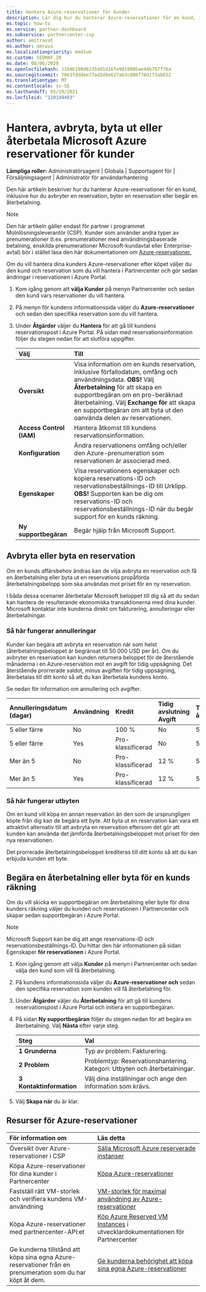 ```yaml
---
title: Hantera Azure-reservationer för kunder
description: Lär dig hur du hanterar Azure-reservationer för en kund, inklusive hur du avbryter en reservation, byter en reservation eller begär en återbetalning.
ms.topic: how-to
ms.service: partner-dashboard
ms.subservice: partnercenter-csp
author: amitravat
ms.author: amrava
ms.localizationpriority: medium
ms.custom: SEOMAY.20
ms.date: 08/06/2020
ms.openlocfilehash: 1184b199d6235dd1d16fe981000bae44b797f76a
ms.sourcegitcommit: 7063fdddee77ad2d8e627ab3c806f76d173ab652
ms.translationtype: MT
ms.contentlocale: sv-SE
ms.lasthandoff: 05/19/2021
ms.locfileid: "110149493"
---
```

# <a name="manage-cancel-exchange-or-refund-microsoft-azure-reservations-for-customers"></a>Hantera, avbryta, byta ut eller återbetala Microsoft Azure reservationer för kunder

**Lämpliga roller:** Administratörsagent | Globala | Supportagent för | Försäljningsagent | Administratör för användarhantering

Den här artikeln beskriver hur du hanterar Azure-reservationer för en kund, inklusive hur du avbryter en reservation, byter en reservation eller begär en återbetalning.

> [!NOTE]
> Den här artikeln gäller endast för partner i programmet Molnlösningsleverantör (CSP). Kunder som använder andra typer av prenumerationer (t.ex. prenumerationer med användningsbaserade betalning, enskilda prenumerationer Microsoft-kundavtal eller Enterprise-avtal) bör i stället läsa den här dokumentationen om [Azure-reservationer.](/azure/cost-management-billing/reservations)

Om du vill hantera dina kunders Azure-reservationer efter köpet väljer du den kund och reservation som du vill hantera i Partnercenter och gör sedan ändringar i reservationen i Azure Portal.

1. Kom igång genom att **välja Kunder** på menyn Partnercenter och sedan den kund vars reservationer du vill hantera. 

2. På menyn för kundens informationssida väljer du **Azure-reservationer** och sedan den specifika reservation som du vill hantera.  

3. Under **Åtgärder** väljer du **Hantera** för att gå till kundens reservationspost i Azure Portal. På sidan med reservationsinformation följer du stegen nedan för att slutföra uppgifter.  

    | **Välj**   | **Till**    |
    |:-----------------------------|:-----------------|
    | **Översikt**   | Visa information om en kunds reservation, inklusive förfallodatum, omfång och användningsdata. **OBS!** Välj **Återbetalning** för att skapa en supportbegäran om en pro-beräknad återbetalning. Välj **Exchange för** att skapa en supportbegäran om att byta ut den oanvända delen av reservationen.  
    | **Access Control (IAM)**   | Hantera åtkomst till kundens reservationsinformation.|
    | **Konfiguration**   | Ändra reservationens omfång och/eller den Azure-prenumeration som reservationen är associerad med.    |
    | **Egenskaper**   | Visa reservationens egenskaper och kopiera reservations-ID och reservationsbeställnings-ID till Urklipp. **OBS!** Supporten kan be dig om reservations-ID och reservationsbeställnings-ID när du begär support för en kunds räkning.    |
    | **Ny supportbegäran**    | Begär hjälp från Microsoft Support.   |
 
## <a name="cancel-or-exchange-a-reservation"></a>Avbryta eller byta en reservation

Om en kunds affärsbehov ändras kan de vilja avbryta en reservation och få en återbetalning eller byta ut en reservations propåförda återbetalningsbelopp som ska användas mot priset för en ny reservation.

I båda dessa scenarier återbetalar Microsoft beloppet till dig så att du sedan kan hantera de resulterande ekonomiska transaktionerna med dina kunder. Microsoft kontaktar inte kunderna direkt om fakturering, annulleringar eller återbetalningar.

### <a name="how-cancellations-work"></a>Så här fungerar annulleringar

Kunder kan begära att avbryta en reservation när som helst (återbetalningsbeloppet är begränsat till 50 000 USD per år). Om du avbryter en reservation kan kunden returnera beloppet för de återstående månaderna i en Azure-reservation mot en avgift för tidig uppsägning. Det återstående prorrerade saldot, minus avgiften för tidig uppsägning, återbetalas till ditt konto så att du kan återbetala kundens konto. 

Se nedan för information om annullering och avgifter.


|**Annulleringsdatum**<br> (dagar)   |**Användning**    |**Kredit**  |**Tidig avslutning**<br> Avgift    |**Tak för återbetalning** | 
|:----------------------------------|:------------|:-----------|:--------------------------------|:--------------|
|5 eller färre                         | No          | 100 %       | No                              | 50 000 USD   |
|5 eller färre                         | Yes         | Pro-klassificerad  | No                              | 50 000 USD   |
|Mer än 5                        | No          | Pro-klassificerad  | 12 %                             | 50 000 USD   |
|Mer än 5                        | Yes         | Pro-klassificerad  | 12 %                             | 50 000 USD   |

### <a name="how-exchanges-work"></a>Så här fungerar utbyten 

Om en kund vill köpa en annan reservation än den som de ursprungligen köpte från dig kan de begära ett byte. Att byta ut en reservation kan vara ett attraktivt alternativ till att avbryta en reservation eftersom det gör att kunden kan använda det jämförda återbetalningsbeloppet mot priset för den nya reservationen. 

Det prorrerade återbetalningsbeloppet krediteras till ditt konto så att du kan erbjuda kunden ett byte.

## <a name="request-a-refund-or-exchange-on-behalf-of-a-customer"></a>Begära en återbetalning eller byta för en kunds räkning

Om du vill skicka en supportbegäran om återbetalning eller byte för dina kunders räkning väljer du kunden och reservationen i Partnercenter och skapar sedan supportbegäran i Azure Portal. 

>[!NOTE]
>Microsoft Support kan be dig att ange reservations-ID och reservationsbeställnings-ID. Du hittar den här informationen på sidan Egenskaper **för reservationen** i Azure Portal.

1. Kom igång genom att välja **Kunder** på menyn i Partnercenter och sedan välja den kund som vill få återbetalning. 

2. På kundens informationssida väljer du **Azure-reservationer och** sedan den specifika reservation som kunden vill få återbetalning för.  

3. Under **Åtgärder** väljer du **Återbetalning** för att gå till kundens reservationspost i Azure Portal och initiera en supportbegäran.  

4. På sidan **Ny supportbegäran** följer du stegen nedan för att begära en återbetalning. Välj **Nästa** efter varje steg. 

   |**Steg**                    |**Val**    |
   |:---------------------------|:-----------------|
   |**1 Grunderna**                |Typ av problem: Fakturering.  |
   |**2 Problem**               |Problemtyp: Reservationshantering. Kategori: Utbyten och återbetalningar. |
   |**3 Kontaktinformation**   |Välj dina inställningar och ange den information som krävs. 

5. Välj **Skapa när** du är klar.

## <a name="azure-reservations-resources"></a>Resurser för Azure-reservationer

|**För information om**   |**Läs detta**    |
|:-----------------------------|:-----------------|
|Översikt över Azure-reservationer i CSP  | [Sälja Microsoft Azure reserverade instanser](azure-reservations.md) |
|Köpa Azure-reservationer för dina kunder i Partnercenter   | [Köpa Azure-reservationer](azure-reservations-buying.md) |
|Fastställ rätt VM-storlek och verifiera kundens VM-användning   | [VM-storlek för maximal användning av Azure-reservationer](azure-usage.md)   |
|Köpa Azure-reservationer med partnercenter-API:et | [Köp Azure Reserved VM Instances](/partner-center/develop/purchase-azure-reservations) i utvecklardokumentationen för Partnercenter   |
|Ge kunderna tillstånd att köpa sina egna Azure-reservationer från en prenumeration som du har köpt åt dem. | [Ge kunderna behörighet att köpa sina egna Azure-reservationer](give-customers-permission.md)   |